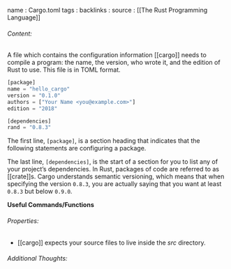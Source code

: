 name : Cargo.toml
tags : 
backlinks : 
source : [[The Rust Programming Language]]

###### Content:
A file which contains the configuration information [[cargo]] needs to compile a program: the name, the version, who wrote it, and the edition of Rust to use. This file is in TOML format.

```rust
[package]
name = "hello_cargo"
version = "0.1.0"
authors = ["Your Name <you@example.com>"]
edition = "2018"

[dependencies]
rand = "0.8.3"
```
The first line, `[package]`, is a section heading that indicates that the following statements are configuring a package.

The last line, `[dependencies]`, is the start of a section for you to list any of your project’s dependencies. In Rust, packages of code are referred to as [[crate]]s. Cargo understands semantic versioning, which means that when specifying the version `0.8.3`, you are actually saying that you want at least `0.8.3` but below `0.9.0`.

**Useful Commands/Functions**

###### Properties:
- [[cargo]] expects your source files to live inside the *src* directory.

###### Additional Thoughts:

